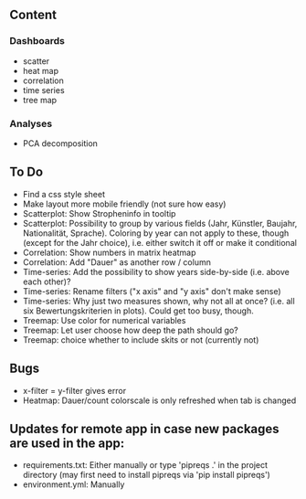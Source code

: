 ## Content
### Dashboards
* scatter
* heat map
* correlation
* time series
* tree map

### Analyses
* PCA decomposition

## To Do
* Find a css style sheet
* Make layout more mobile friendly (not sure how easy)
* Scatterplot: Show Stropheninfo in tooltip
* Scatterplot: Possibility to group by various fields (Jahr, Künstler, Baujahr, Nationalität, Sprache). Coloring by year can not apply to these, though (except for the Jahr choice), i.e. either switch it off or make it conditional
* Correlation: Show numbers in matrix heatmap
* Correlation: Add "Dauer" as another row / column
* Time-series: Add the possibility to show years side-by-side (i.e. above each other)?
* Time-series: Rename filters ("x axis" and "y axis" don't make sense)
* Time-series: Why just two measures shown, why not all at once? (i.e. all six Bewertungskriterien in plots). Could get too busy, though.
* Treemap: Use color for numerical variables
* Treemap: Let user choose how deep the path should go?
* Treemap: choice whether to include skits or not (currently not)

## Bugs
* x-filter = y-filter gives error
* Heatmap: Dauer/count colorscale is only refreshed when tab is changed

## Updates for remote app in case new packages are used in the app:
* requirements.txt: Either manually or type 'pipreqs .' in the project directory (may first need to install pipreqs via 'pip install pipreqs')
* environment.yml: Manually